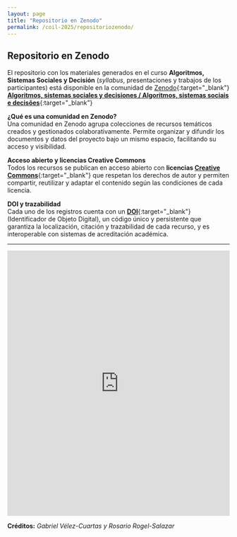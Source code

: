 ```yaml
---
layout: page
title: "Repositorio en Zenodo"
permalink: /coil-2025/repositoriozenodo/
---
```


## Repositorio en Zenodo

El repositorio con los materiales generados en el curso **Algoritmos, Sistemas Sociales y Decisión** (*syllabus*, presentaciones y trabajos de los participantes) está disponible en la comunidad de [Zenodo](https://zenodo.org){:target="_blank"} [**Algoritmos, sistemas sociales y decisiones / Algoritmos, sistemas sociais e decisões**](https://zenodo.org/communities/sociologiayalgoritmos/records?q=&l=list&p=1&s=10&sort=newest){:target="_blank"}

**¿Qué es una comunidad en Zenodo?**  
Una comunidad en Zenodo agrupa colecciones de recursos temáticos creados y gestionados colaborativamente. Permite organizar y difundir los documentos y datos del proyecto bajo un mismo espacio, facilitando su acceso y visibilidad.

**Acceso abierto y licencias Creative Commons**  
Todos los recursos se publican en acceso abierto con **licencias [Creative Commons](https://creativecommons.org/share-your-work/cclicenses/)**{:target="_blank"} que respetan los derechos de autor y permiten compartir, reutilizar y adaptar el contenido según las condiciones de cada licencia.

**DOI y trazabilidad**  
Cada uno de los registros cuenta con un [**DOI**](https://www.doi.org/){:target="_blank"} (Identificador de Objeto Digital), un código único y persistente que garantiza la localización, citación y trazabilidad de cada recurso, y es interoperable con sistemas de acreditación académica.

---

<div style="width: 100%; max-width: 100%; height: 600px; margin: auto;">
  <iframe
    src="https://zenodo.org/communities/sociologiayalgoritmos/records?q=&l=list&p=1&s=10&sort=newest"
    width="100%"
    height="600"
    frameborder="0"
    allowfullscreen
  ></iframe>
</div>
</div>

**Créditos:** *Gabriel Vélez-Cuartas y Rosario Rogel-Salazar*
